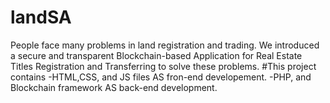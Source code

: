 # landSA
People face many problems in land registration and trading.
We introduced a secure and transparent Blockchain-based Application for Real Estate Titles Registration and Transferring to solve these problems.
#This project contains 
  -HTML,CSS, and JS files AS fron-end developement.
  -PHP, and Blockchain framework AS back-end development.
